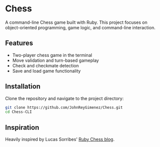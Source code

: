 # Chess

A command-line Chess game built with Ruby. This project focuses on object-oriented programming, game logic, and command-line interaction.

## Features

- Two-player chess game in the terminal
- Move validation and turn-based gameplay
- Check and checkmate detection
- Save and load game functionality

## Installation
Clone the repository and navigate to the project directory:

```bash
git clone https://github.com/JohnReyGimenez/Chess.git
cd Chess-CLI
```

## Inspiration

Heavily inspired by Lucas Sorribes' [Ruby Chess blog](https://medium.com/@lucas.sorribes/nostromo-my-ruby-chess-journey-part-i-7ef544b547a5).
